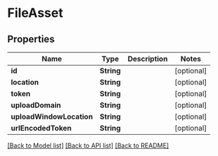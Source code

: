 # FileAsset

## Properties
Name | Type | Description | Notes
------------ | ------------- | ------------- | -------------
**id** | **String** |  | [optional] 
**location** | **String** |  | [optional] 
**token** | **String** |  | [optional] 
**uploadDomain** | **String** |  | [optional] 
**uploadWindowLocation** | **String** |  | [optional] 
**urlEncodedToken** | **String** |  | [optional] 

[[Back to Model list]](../README.md#documentation-for-models) [[Back to API list]](../README.md#documentation-for-api-endpoints) [[Back to README]](../README.md)


